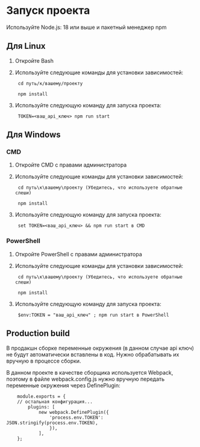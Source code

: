 # Запуск проекта
Используйте Node.js: 18 или выше и пакетный менеджер npm
## Для Linux
1. Откройте Bash
2. Используйте следующие команды для установки зависимостей: 

        cd путь/к/вашему/проекту

        npm install

3. Используйте следующую команду для запуска проекта:  

        TOKEN=<ваш_api_ключ> npm run start 

## Для Windows
### CMD
1. Откройте CMD с правами администратора
2. Используйте следующие команды для установки зависимостей:

        cd путь\к\вашему\проекту (Убедитесь, что используете обратные слеши)

        npm install

3. Используйте следующую команду для запуска проекта:

        set TOKEN=<ваш_api_ключ> && npm run start в CMD 

### PowerShell
1. Откройте PowerShell с правами администратора
2. Используйте следующие команды для установки зависимостей:

        cd путь\к\вашему\проекту (Убедитесь, что используете обратные слеши)

        npm install

3. Используйте следующую команду для запуска проекта:

        $env:TOKEN = "ваш_api_ключ" ; npm run start в PowerShell

## Production build
В продакшн сборке переменные окружения (в данном случае api ключ) не будут автоматически вставлены в код. Нужно обрабатывать их вручную в процессе сборки.

В данном проекте в качестве сборщика используется Webpack, поэтому в файле webpack.config.js нужно вручную передать переменные окружения через DefinePlugin:

        module.exports = {
        // остальная конфигурация...
            plugins: [
                new webpack.DefinePlugin({
                    'process.env.TOKEN': JSON.stringify(process.env.TOKEN),
                    }),    
                ],
        };